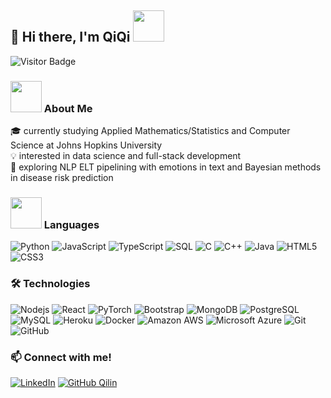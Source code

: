 ## 👋 Hi there, I'm QiQi <img src="https://media2.giphy.com/media/STqRCKOMu717lcCjfA/giphy.gif?cid=ecf05e47h6n8l0fnohy3pul97ikazx7uvzgoouzapjyezzd6&ep=v1_gifs_related&rid=giphy.gif&ct=s" width="50">

![Visitor Badge](https://visitor-badge.laobi.icu/badge?page_id=qtong56.qtong56)
### <img src="https://media.giphy.com/media/mGcNjsfWAjY5AEZNw6/giphy.gif" width="50"> About Me
🎓 currently studying Applied Mathematics/Statistics and Computer Science at Johns Hopkins University <br>
💡 interested in data science and full-stack development <br>
🔭 exploring NLP ELT pipelining with emotions in text and Bayesian methods in disease risk prediction <br>

### <img src="https://i.giphy.com/4PVeey0T30PAiBYq9n.webp" width="50"> Languages
![Python](https://img.shields.io/badge/-Python-000?&logo=Python)
![JavaScript](https://img.shields.io/badge/-JavaScript-000?&logo=JavaScript)
![TypeScript](https://img.shields.io/badge/-TypeScript-000?&logo=TypeScript)
![SQL](https://img.shields.io/badge/-SQL-000?&logo=MySQL)
![C](https://img.shields.io/badge/-C-000?&logo=C)
![C++](https://img.shields.io/badge/-C++-000?&logo=c%2b%2b&logoColor=00599C)
![Java](https://img.shields.io/badge/-Java-000?&logo=Java&logoColor=007396)
![HTML5](https://img.shields.io/badge/-HTML5-000?&logo=html5&logoColor=blue)
![CSS3](https://img.shields.io/badge/-CSS3-000?&logo=css3&logoColor=orange)

### 🛠 Technologies
![Nodejs](https://img.shields.io/badge/-Nodejs-black?&logo=Node.js)
![React](https://img.shields.io/badge/-React-black?&logo=react)
![PyTorch](https://img.shields.io/badge/-PyTorch-000?&logo=PyTorch)
![Bootstrap](https://img.shields.io/badge/-Bootstrap-000?&logo=bootstrap)
![MongoDB](https://img.shields.io/badge/-MongoDB-black?&logo=mongodb)
![PostgreSQL](https://img.shields.io/badge/-PostgreSQL-000?&logo=postgresql)
![MySQL](https://img.shields.io/badge/-MySQL-black?&logo=mysql)
![Heroku](https://img.shields.io/badge/-Heroku-000?&logo=heroku&logoColor=430098)
![Docker](https://img.shields.io/badge/-Docker-black?&logo=docker)
![Amazon AWS](https://img.shields.io/badge/Amazon%20AWS-000?&logo=amazon-aws)
![Microsoft Azure](https://img.shields.io/badge/Microsoft%20Azure-000?&logo=microsoft-azure&logoColor=007FFF)
![Git](https://img.shields.io/badge/-Git-black?&logo=git)
![GitHub](https://img.shields.io/badge/-GitHub-000?&logo=github)

### 📫 Connect with me!
<a href="https://www.linkedin.com/in/qilin-tong" target="_blank"><img src="https://img.shields.io/badge/LinkedIn-%230077B5.svg?&logo=linkedin&logoColor=white" alt="LinkedIn"></a>
[![GitHub Qilin](https://img.shields.io/github/followers/qtong56?label=follow&style=social)](https://github.com/qtong56)
